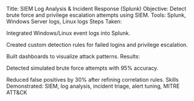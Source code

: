 Title: SIEM Log Analysis & Incident Response (Splunk)
Objective: Detect brute force and privilege escalation attempts using SIEM.
Tools: Splunk, Windows Server logs, Linux logs
Steps Taken:

Integrated Windows/Linux event logs into Splunk.

Created custom detection rules for failed logins and privilege escalation.

Built dashboards to visualize attack patterns.
Results:

Detected simulated brute force attempts with 95% accuracy.

Reduced false positives by 30% after refining correlation rules.
Skills Demonstrated: SIEM, log analysis, incident triage, alert tuning, MITRE ATT&CK
